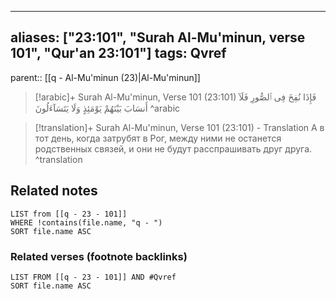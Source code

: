 
---
aliases: ["23:101", "Surah Al-Mu'minun, verse 101", "Qur'an 23:101"]
tags: Qvref
---

parent:: [[q - Al-Mu'minun (23)|Al-Mu'minun]]

> [!arabic]+ Surah Al-Mu'minun, Verse 101 (23:101)
> <span class="quran-arabic">فَإِذَا نُفِخَ فِى ٱلصُّورِ فَلَآ أَنسَابَ بَيْنَهُمْ يَوْمَئِذٍ وَلَا يَتَسَآءَلُونَ</span>
^arabic

> [!translation]+ Surah Al-Mu'minun, Verse 101 (23:101) - Translation
> А в тот день, когда затрубят в Рог, между ними не останется родственных связей, и они не будут расспрашивать друг друга.
^translation



## Related notes
```dataview
LIST from [[q - 23 - 101]]
WHERE !contains(file.name, "q - ")
SORT file.name ASC
```

### Related verses (footnote backlinks)
```dataview
LIST FROM [[q - 23 - 101]] AND #Qvref
SORT file.name ASC
```

